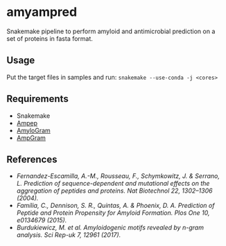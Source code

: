 # amyampred
Snakemake pipeline to perform amyloid and antimicrobial prediction on a set of proteins in fasta format.
## Usage
Put the target files in samples and run:
`snakemake --use-conda -j <cores>`
## Requirements
- Snakemake
- [Ampep](https://github.com/tlawrence3/amPEPpy)
- [AmyloGram](https://github.com/michbur/AmyloGram)
- [AmpGram](https://github.com/michbur/AmpGram)
## References
- *Fernandez-Escamilla, A.-M., Rousseau, F., Schymkowitz, J. & Serrano, L. Prediction of sequence-dependent and mutational effects on the aggregation of peptides and proteins. Nat Biotechnol 22, 1302–1306 (2004).*
- *Família, C., Dennison, S. R., Quintas, A. & Phoenix, D. A. Prediction of Peptide and Protein Propensity for Amyloid Formation. Plos One 10, e0134679 (2015).*
- *Burdukiewicz, M. et al. Amyloidogenic motifs revealed by n-gram analysis. Sci Rep-uk 7, 12961 (2017).*
